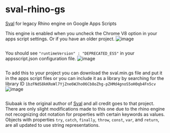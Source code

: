 # sval-rhino-gs
[Sval](https://github.com/Siubaak/sval) for legacy Rhino engine on Google Apps Scripts

This engine is enabled when you uncheck the Chrome V8 option in your apps script settings. Or if you have an older project.
![image](https://github.com/Patrick-ring-motive/sval-rhino-gs/assets/60206943/3d2d94f4-4758-4770-8c91-4fc2bf9165a1)
```
```

You should see `"runtimeVersion" : "DEPRECATED_ES5"` in your appsscript.json configuration file.
![image](https://github.com/Patrick-ring-motive/sval-rhino-gs/assets/60206943/c53bacf4-c97e-4418-b8bd-fa04a0787b53)
```
```

To add this to your project you can download the sval.min.gs file and put it in the apps script files or you can include it as a library by searching for the library ID
```1bzFNdS8kKRoWl7YjZne6WJho06Cb8oZhg-pZHMd4gnoS5oH0qb4Fn5cv```
![image](https://github.com/Patrick-ring-motive/sval-rhino-gs/assets/60206943/6a6399cd-bc78-4f60-bad2-9ae21432b5fa)
```
```

Siubaak is the original author of [Sval](https://github.com/Siubaak/sval) and all credit goes to that project. There are only slight modifications made to this one due to the rhino engine not recognizing dot notation for properties with certain keywords as values. Objects with properties `try`, `catch`, `finally`, `throw`, `const`, `var`, and `return`, are all updated to use string representations. 
